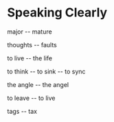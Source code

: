 # Speaking Clearly

major -- mature

thoughts -- faults

to live -- the life

to think -- to sink -- to sync

the angle -- the angel

to leave -- to live

tags -- tax
